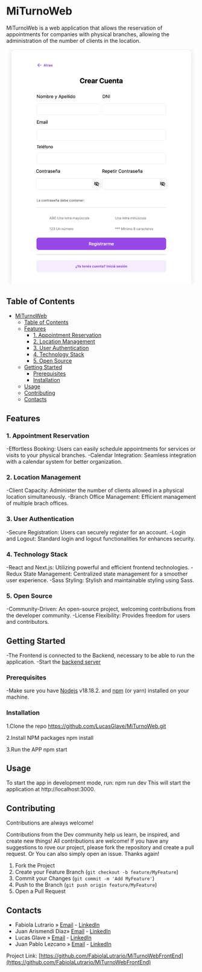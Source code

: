 # MiTurnoWeb

MiTurnoWeb is a web application that allows the reservation of appointments for companies with physical branches, allowing the administration of the number of clients in the location.

![Home](/public/img/Screenshot%202023-11-28%20at%2013.38.05.png)

## Table of Contents

- [MiTurnoWeb](#miturnoweb)
  - [Table of Contents](#table-of-contents)
  - [Features](#features)
    - [1. Appointment Reservation](#1-appointment-reservation)
    - [2. Location Management](#2-location-management)
    - [3. User Authentication](#3-user-authentication)
    - [4. Technology Stack](#4-technology-stack)
    - [5. Open Source](#5-open-source)
  - [Getting Started](#getting-started)
    - [Prerequisites](#prerequisites)
    - [Installation](#installation)
  - [Usage](#usage)
  - [Contributing](#contributing)
  - [Contacts](#contacts)

## Features

### 1. Appointment Reservation

-Effortless Booking: Users can easily schedule appointments for services or visits to your physical branches.
-Calendar Integration: Seamless integration with a calendar system for better organization.

### 2. Location Management

-Client Capacity: Administer the number of clients allowed in a physical location simultaneously.
-Branch Office Management: Efficient management of multiple brach offices.

### 3. User Authentication

-Secure Registration: Users can securely register for an account.
-Login and Logout: Standard login and logout functionalities for enhances security.

### 4. Technology Stack

-React and Next.js: Utilizing powerful and efficient frontend technologies.
-Redux State Management: Centralized state management for a smoother user experience.
-Sass Styling: Stylish and maintainable styling using Sass.

### 5. Open Source

-Community-Driven: An open-source project, welcoming contributions from the developer community.
-License Flexibility: Provides freedom for users and contributors.

## Getting Started

-The Frontend is connected to the Backend, necessary to be able to run the application.
-Start the [backend server](https://github.com/McHeph/MiTurnoWebBack)

### Prerequisites

-Make sure you have [Nodejs](https://nodejs.org/en/download/) v18.18.2. and [npm](https://www.npmjs.com/package/download) (or yarn) installed on your machine.

### Installation

1.Clone the repo
https://github.com/LucasGlave/MiTurnoWeb.git

2.Install NPM packages
npm install

3.Run the APP
npm start

## Usage

To start the app in development mode, run:
npm run dev
This will start the application at http://localhost:3000.

## Contributing

Contributions are always welcome!

Contributions from the Dev community help us learn, be inspired, and create new things! All contributions are welcome!
If you have any suggestions to rove our project, please fork the repository and create a pull request. Or You can also simply open an issue.
Thanks again!

1. Fork the Project
2. Create your Feature Branch (`git checkout -b feature/MyFeature`)
3. Commit your Changes (`git commit -m 'Add MyFeature'`)
4. Push to the Branch (`git push origin feature/MyFeature`)
5. Open a Pull Request

## Contacts

- Fabiola Lutrario » [Email](mailto:fabiolalutrario@gmail.com) - [LinkedIn](https://www.linkedin.com/in/fabiolalutrario/)
- Juan Arismendi Diaz» [Email](mailto:juanarismendidiaz@gmail.com) - [LinkedIn](https://www.linkedin.com/in/juan-arismendi-diaz/)
- Lucas Glave » [Email](mailto:lucasglave@gmail.com) - [LinkedIn](https://www.linkedin.com/in/lucasglave/)
- Juan Pablo Lezcano » [Email](mailto:jplezcano75@gmail.com) - [LinkedIn](https://www.linkedin.com/in/juan-pablo-lezcano-02529a214/)

Project Link: [https://github.com/FabiolaLutrario/MiTurnoWebFrontEnd](https://github.com/FabiolaLutrario/MiTurnoWebFrontEnd)
